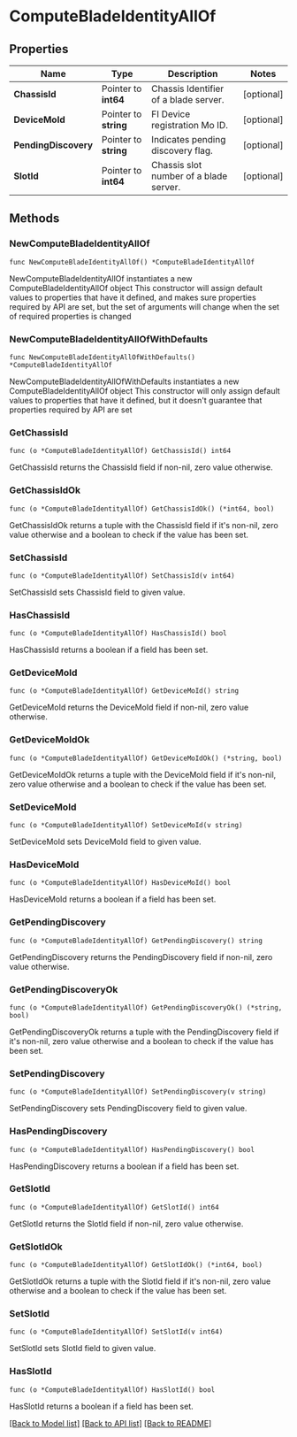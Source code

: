 # ComputeBladeIdentityAllOf

## Properties

Name | Type | Description | Notes
------------ | ------------- | ------------- | -------------
**ChassisId** | Pointer to **int64** | Chassis Identifier of a blade server. | [optional] 
**DeviceMoId** | Pointer to **string** | FI Device registration Mo ID. | [optional] 
**PendingDiscovery** | Pointer to **string** | Indicates pending discovery flag. | [optional] 
**SlotId** | Pointer to **int64** | Chassis slot number of a blade server. | [optional] 

## Methods

### NewComputeBladeIdentityAllOf

`func NewComputeBladeIdentityAllOf() *ComputeBladeIdentityAllOf`

NewComputeBladeIdentityAllOf instantiates a new ComputeBladeIdentityAllOf object
This constructor will assign default values to properties that have it defined,
and makes sure properties required by API are set, but the set of arguments
will change when the set of required properties is changed

### NewComputeBladeIdentityAllOfWithDefaults

`func NewComputeBladeIdentityAllOfWithDefaults() *ComputeBladeIdentityAllOf`

NewComputeBladeIdentityAllOfWithDefaults instantiates a new ComputeBladeIdentityAllOf object
This constructor will only assign default values to properties that have it defined,
but it doesn't guarantee that properties required by API are set

### GetChassisId

`func (o *ComputeBladeIdentityAllOf) GetChassisId() int64`

GetChassisId returns the ChassisId field if non-nil, zero value otherwise.

### GetChassisIdOk

`func (o *ComputeBladeIdentityAllOf) GetChassisIdOk() (*int64, bool)`

GetChassisIdOk returns a tuple with the ChassisId field if it's non-nil, zero value otherwise
and a boolean to check if the value has been set.

### SetChassisId

`func (o *ComputeBladeIdentityAllOf) SetChassisId(v int64)`

SetChassisId sets ChassisId field to given value.

### HasChassisId

`func (o *ComputeBladeIdentityAllOf) HasChassisId() bool`

HasChassisId returns a boolean if a field has been set.

### GetDeviceMoId

`func (o *ComputeBladeIdentityAllOf) GetDeviceMoId() string`

GetDeviceMoId returns the DeviceMoId field if non-nil, zero value otherwise.

### GetDeviceMoIdOk

`func (o *ComputeBladeIdentityAllOf) GetDeviceMoIdOk() (*string, bool)`

GetDeviceMoIdOk returns a tuple with the DeviceMoId field if it's non-nil, zero value otherwise
and a boolean to check if the value has been set.

### SetDeviceMoId

`func (o *ComputeBladeIdentityAllOf) SetDeviceMoId(v string)`

SetDeviceMoId sets DeviceMoId field to given value.

### HasDeviceMoId

`func (o *ComputeBladeIdentityAllOf) HasDeviceMoId() bool`

HasDeviceMoId returns a boolean if a field has been set.

### GetPendingDiscovery

`func (o *ComputeBladeIdentityAllOf) GetPendingDiscovery() string`

GetPendingDiscovery returns the PendingDiscovery field if non-nil, zero value otherwise.

### GetPendingDiscoveryOk

`func (o *ComputeBladeIdentityAllOf) GetPendingDiscoveryOk() (*string, bool)`

GetPendingDiscoveryOk returns a tuple with the PendingDiscovery field if it's non-nil, zero value otherwise
and a boolean to check if the value has been set.

### SetPendingDiscovery

`func (o *ComputeBladeIdentityAllOf) SetPendingDiscovery(v string)`

SetPendingDiscovery sets PendingDiscovery field to given value.

### HasPendingDiscovery

`func (o *ComputeBladeIdentityAllOf) HasPendingDiscovery() bool`

HasPendingDiscovery returns a boolean if a field has been set.

### GetSlotId

`func (o *ComputeBladeIdentityAllOf) GetSlotId() int64`

GetSlotId returns the SlotId field if non-nil, zero value otherwise.

### GetSlotIdOk

`func (o *ComputeBladeIdentityAllOf) GetSlotIdOk() (*int64, bool)`

GetSlotIdOk returns a tuple with the SlotId field if it's non-nil, zero value otherwise
and a boolean to check if the value has been set.

### SetSlotId

`func (o *ComputeBladeIdentityAllOf) SetSlotId(v int64)`

SetSlotId sets SlotId field to given value.

### HasSlotId

`func (o *ComputeBladeIdentityAllOf) HasSlotId() bool`

HasSlotId returns a boolean if a field has been set.


[[Back to Model list]](../README.md#documentation-for-models) [[Back to API list]](../README.md#documentation-for-api-endpoints) [[Back to README]](../README.md)


